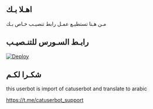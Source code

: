 ## اهـلا بـك
مـن هـنا تستطيـع عمـل رابط تنصيـب خـاص بـك

## رابـط السـورس للتنـصيـب

[![Deploy](https://www.herokucdn.com/deploy/button.svg)](https://heroku.com/deploy?template=https://github.com/nathon9/jmthon)

## شكـرا لكـم 


this userbot is import of catuserbot and translate to arabic

https://t.me/catuserbot_support
